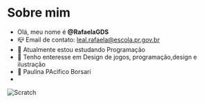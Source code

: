 # Sobre mim

- Olá, meu nome é **@RafaelaGDS**
- 📪 Email de contato: leal.rafaela@escola.pr.gov.br
- 🌱 Atualmente estou estudando Programação
- 📖 Tenho enteresse em Design de jogos, programação,design e ilustração
- 🏫 Paulina PAcifico Borsari
- 
![Scratch](https://img.shields.io/badge/Scratch-4D97FF?style=for-the-badge&logo=Scratch&logoColor=white)
